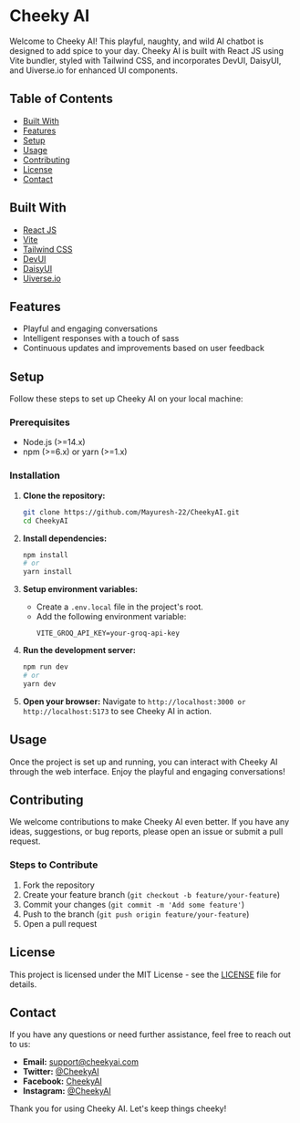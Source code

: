 # Cheeky AI

Welcome to Cheeky AI! This playful, naughty, and wild AI chatbot is designed to add spice to your day. Cheeky AI is built with React JS using Vite bundler, styled with Tailwind CSS, and incorporates DevUI, DaisyUI, and Uiverse.io for enhanced UI components.

## Table of Contents
- [Built With](#built-with)
- [Features](#features)
- [Setup](#setup)
- [Usage](#usage)
- [Contributing](#contributing)
- [License](#license)
- [Contact](#contact)

## Built With
- [React JS](https://reactjs.org/)
- [Vite](https://vitejs.dev/)
- [Tailwind CSS](https://tailwindcss.com/)
- [DevUI](https://devui.design/)
- [DaisyUI](https://daisyui.com/)
- [Uiverse.io](https://uiverse.io/)

## Features
- Playful and engaging conversations
- Intelligent responses with a touch of sass
- Continuous updates and improvements based on user feedback

## Setup

Follow these steps to set up Cheeky AI on your local machine:

### Prerequisites
- Node.js (>=14.x)
- npm (>=6.x) or yarn (>=1.x)

### Installation

1. **Clone the repository:**
   ```bash
   git clone https://github.com/Mayuresh-22/CheekyAI.git
   cd CheekyAI
   ```

2. **Install dependencies:**
   ```bash
   npm install
   # or
   yarn install
   ```

3. **Setup environment variables:**
   - Create a `.env.local` file in the project's root.
   - Add the following environment variable:
     ```
     VITE_GROQ_API_KEY=your-groq-api-key
     ```

4. **Run the development server:**
   ```bash
   npm run dev
   # or
   yarn dev
   ```

5. **Open your browser:**
   Navigate to `http://localhost:3000 or http://localhost:5173` to see Cheeky AI in action.

## Usage

Once the project is set up and running, you can interact with Cheeky AI through the web interface. Enjoy the playful and engaging conversations!

## Contributing

We welcome contributions to make Cheeky AI even better. If you have any ideas, suggestions, or bug reports, please open an issue or submit a pull request.

### Steps to Contribute

1. Fork the repository
2. Create your feature branch (`git checkout -b feature/your-feature`)
3. Commit your changes (`git commit -m 'Add some feature'`)
4. Push to the branch (`git push origin feature/your-feature`)
5. Open a pull request

## License

This project is licensed under the MIT License - see the [LICENSE](LICENSE) file for details.

## Contact

If you have any questions or need further assistance, feel free to reach out to us:

- **Email:** support@cheekyai.com
- **Twitter:** [@CheekyAI](https://twitter.com/CheekyAI)
- **Facebook:** [CheekyAI](https://facebook.com/CheekyAI)
- **Instagram:** [@CheekyAI](https://instagram.com/CheekyAI)

Thank you for using Cheeky AI. Let's keep things cheeky!

